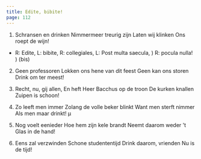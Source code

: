 ```yaml
---
title: Edite, bibite!
page: 112
---  
```


1. Schransen en drinken
Nimmermeer treurig zijn
Laten wij klinken
Ons roept de wijn!


- R: Edite, 
L: bibite, 
R: collegiales,
L: Post multa saecula, )
R: pocula nulla!       ) (bis)


2. Geen professoren
Lokken ons hene van dit feest
Geen kan ons storen
Drink om ter meest!


3. Recht, nu, gij allen,
En heft Heer Bacchus op de troon
De kurken knallen
Zuipen is schoon!


4. Zo leeft men immer
Zolang de volle beker blinkt
Want men sterft nimmer
Als men maar drinkt! µ


5. Nog voelt eenieder
Hoe hem zijn kele brandt
Neemt daarom weder
’t Glas in de hand!


6. Eens zal verzwinden
Schone studententijd
Drink daarom, vrienden
Nu is de tijd!